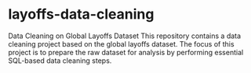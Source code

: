 # layoffs-data-cleaning
Data Cleaning on Global Layoffs Dataset 
This repository contains a data cleaning project based on the global layoffs dataset. The focus of this project is to prepare the raw dataset for analysis by performing essential SQL-based data cleaning steps.

